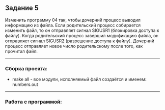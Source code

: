 ## Задание 5

Изменить программу 04 так, чтобы дочерний процесс
выводил информацию из файла.
Если родительский процесс собирается изменить файл, то он
отправляет сигнал SIGUSR1 (блокировка доступа к файлу).
Когда родительский процесс завершил модификацию файла,
он отправляет сигнал SIGUSR2 (разрешение доступа к файлу).
Дочерний процесс отправляет новое число родительскому
после того, как прочитал файл.

---

### Сборка проекта:

- make all - все модули, исполняемый файл создаётся и именем: numbers.out

---

### Работа с программой:



